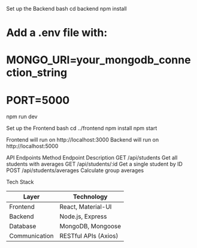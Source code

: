Set up the Backend
bash
cd backend
npm install
# Add a .env file with:
# MONGO_URI=your_mongodb_connection_string
# PORT=5000
npm run dev

Set up the Frontend
bash
cd ../frontend
npm install
npm start

Frontend will run on http://localhost:3000
Backend will run on http://localhost:5000

API Endpoints
Method	Endpoint	Description
GET	/api/students	Get all students with averages
GET	/api/students/:id	Get a single student by ID
POST	/api/students/averages	Calculate group averages

Tech Stack

| Layer        | Technology              |
|--------------|--------------------------|
| Frontend     | React, Material-UI       |
| Backend      | Node.js, Express         |
| Database     | MongoDB, Mongoose        |
| Communication| RESTful APIs (Axios)     |


